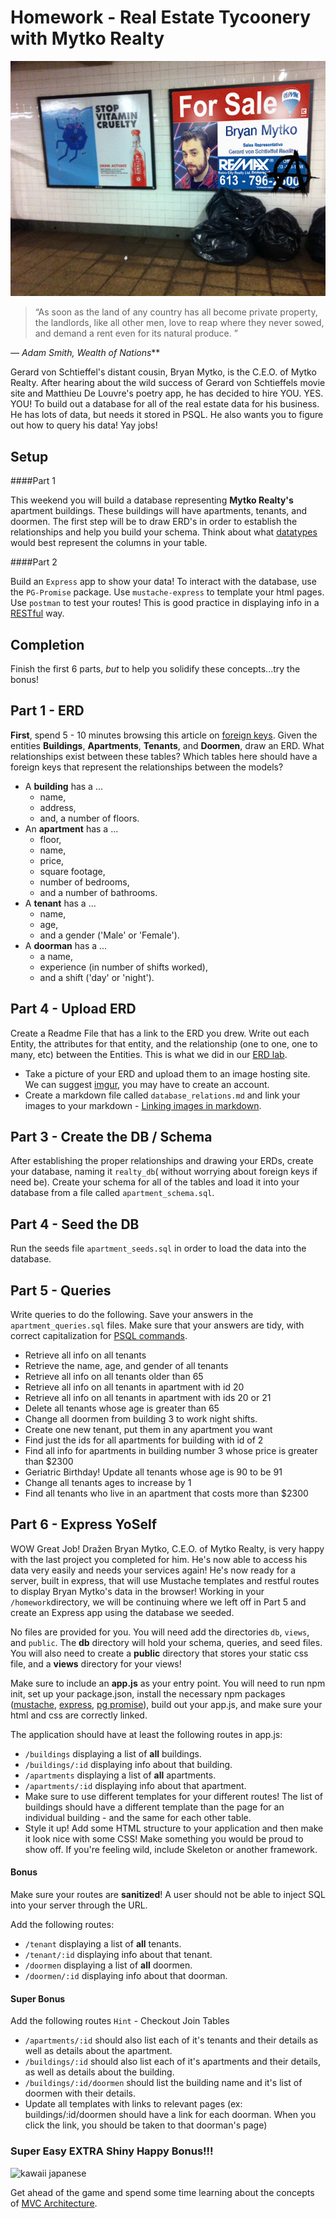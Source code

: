 # Homework - Real Estate Tycoonery with Mytko Realty
![Bryan Mytko](mytko_reality.jpg)
> “As soon as the land of any country has all become private property,
> the landlords, like all other men, love to reap where they never sowed,
> and demand a rent even for its natural produce. ”

*— Adam Smith, Wealth of Nations***


Gerard von Schtieffel's distant cousin, Bryan Mytko, is the C.E.O. of Mytko Realty. After hearing about the wild success of Gerard von Schtieffels movie site and Matthieu De Louvre's poetry app, he has decided to hire YOU. YES. YOU! To build out a database for all of the real estate data for his business. He has lots of data, but needs it stored in PSQL. He also wants you to figure out how to query his data! Yay jobs!

## Setup

####Part 1

This weekend you will build a database representing **Mytko Realty's** apartment buildings. These buildings will have apartments, tenants,
and doormen. The first step will be to draw ERD's in order to establish the
relationships and help you build your schema. Think about what
[datatypes](http://www.postgresql.org/docs/9.3/static/datatype.html) would best represent the columns in your table.

####Part 2 

Build an `Express` app to show your data! To interact with the database, use the `PG-Promise` package. Use `mustache-express` to template your html pages. Use `postman` to test your routes! This is good practice in displaying info in a [RESTful](http://www.restapitutorial.com/lessons/restquicktips.html) way.


## Completion

Finish the first 6 parts, _but_ to help you solidify these concepts...try the bonus!

## Part 1 - ERD
**First**, spend 5 - 10 minutes browsing this article on [foreign keys](http://www.w3resource.com/PostgreSQL/foreign-key-constraint.php).
Given the entities **Buildings**, **Apartments**, **Tenants**, and **Doormen**,
draw an ERD. What relationships exist between these tables? Which tables here should
have a foreign keys that represent the relationships between the models?

- A **building** has a ...
  - name,
  - address,
  - and, a number of floors.
- An **apartment** has a ...
  - floor,
  - name,
  - price,
  - square footage,
  - number of bedrooms,
  - and a number of bathrooms.
- A **tenant** has a ...
  - name,
  - age,
  - and a gender ('Male' or 'Female').
- A **doorman** has a ...
  - a name,
  - experience (in number of shifts worked),
  - and a shift ('day' or 'night').

## Part 4 - Upload ERD

Create a Readme File that has a link to the ERD you drew. Write out each Entity, the attributes for that entity, and the relationship (one to one, one to many, etc) between the Entities. This is what we did in our [ERD lab](https://www.lucidchart.com/pages/er-diagrams).

- Take a picture of your ERD and upload them to an image hosting site. We can suggest [imgur](http://imgur.com), you may have to create an account. 
- Create a markdown file called `database_relations.md` and link your images to your markdown - [Linking images in markdown](https://github.com/adam-p/markdown-here/wiki/Markdown-Cheatsheet#images).

## Part 3 - Create the DB / Schema

After establishing the proper relationships and drawing your ERDs, create your
database, naming it `realty_db`( without worrying about foreign keys if need be).  Create your schema for all of the tables and load it into your database from a file called `apartment_schema.sql`.

## Part 4 - Seed the DB

Run the seeds file `apartment_seeds.sql` in order to load the data into the database.

## Part 5 - Queries

Write queries to do the following. Save your answers in the `apartment_queries.sql` files. Make sure that your answers are tidy, with correct capitalization for [PSQL commands](http://www.postgresqltutorial.com/).

- Retrieve all info on all tenants
- Retrieve the name, age, and gender of all tenants
- Retrieve all info on all tenants older than 65
- Retrieve all info on all tenants in apartment with id 20
- Retrieve all info on all tenants in apartment with ids 20 or 21
- Delete all tenants whose age is greater than 65
- Change all doormen from building 3 to work night shifts.
- Create one new tenant, put them in any apartment you want
- Find just the ids for all apartments for building with id of 2
- Find all info for apartments in building number 3 whose price is greater than $2300
- Geriatric Birthday! Update all tenants whose age is 90 to be 91
- Change all tenants ages to increase by 1
- Find all tenants who live in an apartment that costs more than $2300

## Part 6 - Express YoSelf

WOW Great Job! Dražen Bryan Mytko, C.E.O. of Mytko Realty, is very happy with the last project you completed for him. He's now able to access his data very easily and needs your services again! He's now ready for a server, built in express, that will use Mustache templates and restful routes to display Bryan Mytko's data in the browser!
Working in your `/homework`directory, we will be continuing where we left off in Part 5 and create an Express app using the database we seeded. 

No files are provided for you. You will need add the directories `db`, `views`, and `public`.
The **db** directory will hold your schema, queries, and seed files. You will also need to create a **public** directory that stores your static css file, and a **views** directory for your views!

Make sure to include an **app.js** as your entry point. You will need to run npm init, set up your package.json, install the necessary npm packages ([mustache](https://mustache.github.io/), [express](http://expressjs.com/en/guide/routing.html), [pg promise](https://github.com/vitaly-t/pg-promise)), build out your app.js, and make sure your html and css are correctly linked.

The application should have at least the following routes in app.js:

- `/buildings` displaying a list of **all** buildings.
- `/buildings/:id` displaying info about that building.
- `/apartments` displaying a list of **all** apartments.
- `/apartments/:id` displaying info about that apartment.
- Make sure to use different templates for your different routes! The list of buildings should have a different template than the page for an individual building - and the same for each other table.
- Style it up! Add some HTML structure to your application and then make it look nice with some CSS! Make something you would be proud to show off. If you're feeling wild, include Skeleton or another framework.

#### Bonus
Make sure your routes are **sanitized**! A user should not be able to inject SQL into your server through the URL.

Add the following routes:
- `/tenant` displaying a list of **all** tenants.
- `/tenant/:id` displaying info about that tenant.
- `/doormen` displaying a list of **all** doormen.
- `/doormen/:id` displaying info about that doorman.

#### Super Bonus
Add the following routes `Hint` - Checkout Join Tables
- `/apartments/:id` should also list each of it's tenants and their details as well as details about the apartment.
- `/buildings/:id` should also list each of it's apartments and their details, as well as details about the building.
- `/buildings/:id/doormen` should list the building name and it's list of doormen with their details.
- Update all templates with links to relevant pages (ex: buildings/:id/doormen should have a link for each doorman. When you click the link, you should be taken to that doorman's page)

### Super Easy EXTRA Shiny Happy Bonus!!!
![kawaii japanese](http://blog.modes4u.com/images/A-Unique-Christmas-Gift-Idea-for-school-classes/sticker-sack-cats-Japan-kawaii-133029-1.jpg)

Get ahead of the game and spend some time learning about the concepts of [MVC Architecture](https://developer.chrome.com/apps/app_frameworks#mvc). 
